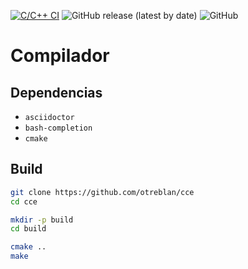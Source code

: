 [![C/C++ CI](https://github.com/otreblan/cce/workflows/C/C++%20CI/badge.svg)](https://github.com/otreblan/hello/actions?query=workflow%3A%22C%2FC%2B%2B+CI%22)
![GitHub release (latest by date)](https://img.shields.io/github/v/release/otreblan/cce?logo=github)
![GitHub](https://img.shields.io/github/license/otreblan/cce?logo=gnu)

# Compilador

## Dependencias

* `asciidoctor`
* `bash-completion`
* `cmake`

## Build
``` bash
git clone https://github.com/otreblan/cce
cd cce

mkdir -p build
cd build

cmake ..
make
```
